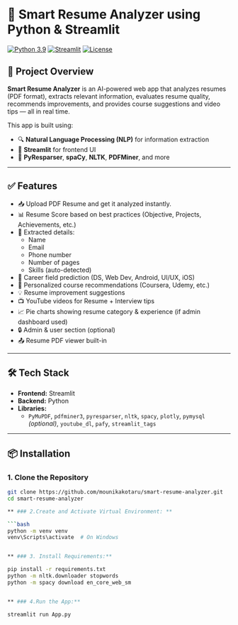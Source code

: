 # 📄 Smart Resume Analyzer using Python & Streamlit

[![Python 3.9](https://img.shields.io/badge/Python-3.9-blue.svg)](https://www.python.org/downloads/release/python-390/)
[![Streamlit](https://img.shields.io/badge/Framework-Streamlit-orange.svg)](https://streamlit.io/)
[![License](https://img.shields.io/badge/License-MIT-green.svg)](LICENSE)

## 🚀 Project Overview

**Smart Resume Analyzer** is an AI-powered web app that analyzes resumes (PDF format), extracts relevant information, evaluates resume quality, recommends improvements, and provides course suggestions and video tips — all in real time.

This app is built using:
- 🔍 **Natural Language Processing (NLP)** for information extraction
- 🎨 **Streamlit** for frontend UI
- 🧠 **PyResparser**, **spaCy**, **NLTK**, **PDFMiner**, and more

---

## ✅ Features

- 📥 Upload PDF Resume and get it analyzed instantly.
- 📊 Resume Score based on best practices (Objective, Projects, Achievements, etc.)
- 🧠 Extracted details:
  - Name
  - Email
  - Phone number
  - Number of pages
  - Skills (auto-detected)
- 🎯 Career field prediction (DS, Web Dev, Android, UI/UX, iOS)
- 🧾 Personalized course recommendations (Coursera, Udemy, etc.)
- 💡 Resume improvement suggestions
- 📺 YouTube videos for Resume + Interview tips
- 📈 Pie charts showing resume category & experience (if admin dashboard used)
- 🔒 Admin & user section (optional)
- 📤 Resume PDF viewer built-in

---

## 🛠 Tech Stack

- **Frontend:** Streamlit
- **Backend:** Python
- **Libraries:**
  - `PyMuPDF`, `pdfminer3`, `pyresparser`, `nltk`, `spacy`, `plotly`, `pymysql` *(optional)*, `youtube_dl`, `pafy`, `streamlit_tags`

---

## 📦 Installation

### 1. Clone the Repository
```bash
git clone https://github.com/mounikakotaru/smart-resume-analyzer.git
cd smart-resume-analyzer

** ### 2.Create and Activate Virtual Environment: **

```bash
python -m venv venv
venv\Scripts\activate  # On Windows


** ### 3. Install Requirements:**

pip install -r requirements.txt
python -m nltk.downloader stopwords
python -m spacy download en_core_web_sm


** ### 4.Run the App:**

streamlit run App.py


